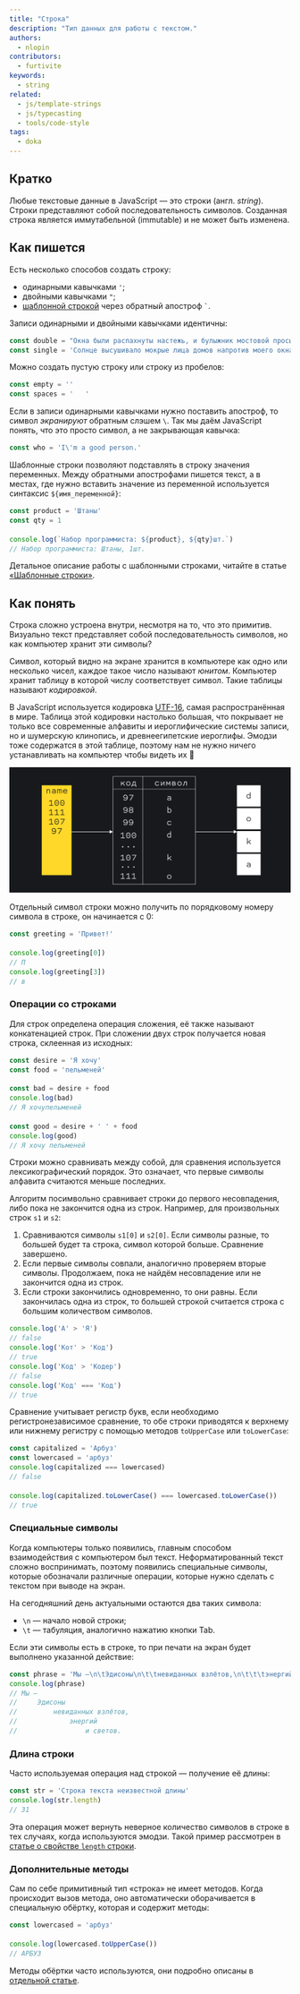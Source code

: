```yaml
---
title: "Строка"
description: "Тип данных для работы с текстом."
authors:
  - nlopin
contributors:
  - furtivite
keywords:
  - string
related:
  - js/template-strings
  - js/typecasting
  - tools/code-style
tags:
  - doka
---
```


## Кратко

Любые текстовые данные в JavaScript — это строки (англ. _string_). Строки представляют собой последовательность символов. Созданная строка является иммутабельной (immutable) и не может быть изменена.

## Как пишется

Есть несколько способов создать строку:
- одинарными кавычками `'`;
- двойными кавычками `"`;
- [шаблонной строкой](/js/template-strings/) через обратный апостроф `` ` ``.

Записи одинарными и двойными кавычками идентичны:

```js
const double = "Окна были распахнуты настежь, и булыжник мостовой просыхал после дождя."
const single = 'Солнце высушивало мокрые лица домов напротив моего окна'
```

Можно создать пустую строку или строку из пробелов:

```js
const empty = ''
const spaces = '   '
```

Если в записи одинарными кавычками нужно поставить апостроф, то символ _экранируют_ обратным слэшем `\`. Так мы даём JavaScript понять, что это просто символ, а не закрывающая кавычка:

```js
const who = 'I\'m a good person.'
```

Шаблонные строки позволяют подставлять в строку значения переменных. Между обратными апострофами пишется текст, а в местах, где нужно вставить значение из переменной используется синтаксис `${имя_переменной}`:

```js
const product = 'Штаны'
const qty = 1

console.log(`Набор программиста: ${product}, ${qty}шт.`)
// Набор программиста: Штаны, 1шт.
```

Детальное описание работы с шаблонными строками, читайте в статье [«Шаблонные строки»](/js/template-strings/).

## Как понять

Строка сложно устроена внутри, несмотря на то, что это примитив. Визуально текст представляет собой последовательность символов, но как компьютер хранит эти символы?

Символ, который видно на экране хранится в компьютере как одно или несколько чисел, каждое такое число называют _юнитом_. Компьютер хранит таблицу в которой числу соответствует символ. Такие таблицы называют _кодировкой_.

В JavaScript используется кодировка [UTF-16](https://ru.wikipedia.org/wiki/UTF-16), самая распространённая в мире. Таблица этой кодировки настолько большая, что покрывает не только все современные алфавиты и иероглифические системы записи, но и шумерскую клинопись, и древнеегипетские иероглифы. Эмодзи тоже содержатся в этой таблице, поэтому нам не нужно ничего устанавливать на компьютер чтобы видеть их 🙌

![Преобразование последовательности чисел в строку](images/anatomy.png)

Отдельный символ строки можно получить по порядковому номеру символа в строке, он начинается с 0:

```js
const greeting = 'Привет!'

console.log(greeting[0])
// П
console.log(greeting[3])
// в
```

### Операции со строками

Для строк определена операция сложения, её также называют конкатенацией строк. При сложении двух строк получается новая строка, склеенная из исходных:

```js
const desire = 'Я хочу'
const food = 'пельменей'

const bad = desire + food
console.log(bad)
// Я хочупельменей

const good = desire + ' ' + food
console.log(good)
// Я хочу пельменей
```

Строки можно сравнивать между собой, для сравнения используется лексикографический порядок. Это означает, что первые символы алфавита считаются меньше последних.

Алгоритм посимвольно сравнивает строки до первого несовпадения, либо пока не закончится одна из строк. Например, для произвольных строк `s1` и `s2`:

1. Сравниваются символы `s1[0]` и `s2[0]`. Если символы разные, то большей будет та строка, символ которой больше. Сравнение завершено.
1. Если первые символы совпали, аналогично проверяем вторые символы. Продолжаем, пока не найдём несовпадение или не закончится одна из строк.
1. Если строки закончились одновременно, то они равны. Если закончилась одна из строк, то большей строкой считается строка с большим количеством символов.

```js
console.log('А' > 'Я')
// false
console.log('Кот' > 'Код')
// true
console.log('Код' > 'Кодер')
// false
console.log('Код' === 'Код')
// true
```

Сравнение учитывает регистр букв, если необходимо регистронезависимое сравнение, то обе строки приводятся к верхнему или нижнему регистру с помощью методов `toUpperCase` или `toLowerCase`:

```js
const capitalized = 'Арбуз'
const lowercased = 'арбуз'
console.log(capitalized === lowercased)
// false

console.log(capitalized.toLowerCase() === lowercased.toLowerCase())
// true
```

### Специальные символы

Когда компьютеры только появились, главным способом взаимодействия с компьютером был текст. Неформатированный текст сложно воспринимать, поэтому появились специальные символы, которые обозначали различные операции, которые нужно сделать с текстом при выводе на экран.

На сегодняшний день актуальными остаются два таких символа:

- `\n` — начало новой строки;
- `\t` — табуляция, аналогично нажатию кнопки Tab.

Если эти символы есть в строке, то при печати на экран будет выполнено указанной действие:

```js
const phrase = 'Мы —\n\tЭдисоны\n\t\tневиданных взлётов,\n\t\t\tэнергий\n\t\t\t\tи светов.'
console.log(phrase)
// Мы —
//     Эдисоны
//         невиданных взлётов,
//             энергий
//                 и светов.
```

### Длина строки

Часто используемая операция над строкой — получение её длины:

```js
const str = 'Строка текста неизвестной длины'
console.log(str.length)
// 31
```

Эта операция может вернуть неверное количество символов в строке в тех случаях, когда используются эмодзи. Такой пример рассмотрен в [статье о свойстве `length` строки](/js/string-length/).

### Дополнительные методы

Сам по себе примитивный тип «строка» не имеет методов. Когда происходит вызов метода, оно автоматически оборачивается в специальную обёртку, которая и содержит методы:

```js
const lowercased = 'арбуз'

console.log(lowercased.toUpperCase())
// АРБУЗ
```

Методы обёртки часто используются, они подробно описаны в [отдельной статье](/js/string-wrapper/).
